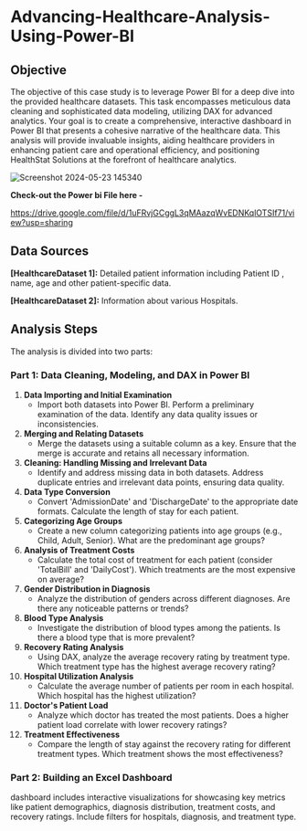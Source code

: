 # Advancing-Healthcare-Analysis-Using-Power-BI

## **Objective**
The objective of this case study is to leverage Power BI for a deep dive into the provided healthcare datasets. This task encompasses meticulous data cleaning and sophisticated data modeling, utilizing DAX for advanced analytics. Your goal is to create a comprehensive, interactive dashboard in Power BI that presents a cohesive narrative of the healthcare data.
This analysis will provide invaluable insights, aiding healthcare providers in enhancing patient care and operational efficiency, and positioning HealthStat Solutions at the forefront of healthcare analytics.

![Screenshot 2024-05-23 145340](https://github.com/kiranahire03/Advancing-Healthcare-Analysis-Using-Power-BI/assets/96494463/c1c88414-36cb-40f7-b2b4-a6027237061f)

**Check-out the Power bi File here -**

https://drive.google.com/file/d/1uFRvjGCggL3qMAazqWvEDNKqlOTSIf71/view?usp=sharing

## **Data Sources**

**[HealthcareDataset 1]:** Detailed patient information including Patient ID , name, age and other patient-specific data.

**[HealthcareDataset 2]:** Information about various Hospitals.

## Analysis Steps

The analysis is divided into two parts:

### **Part 1: Data Cleaning, Modeling, and DAX in Power BI**

1. **Data Importing and Initial Examination**
    - Import both datasets into Power BI. Perform a preliminary examination of the data. Identify any data quality issues or inconsistencies.
2. **Merging and Relating Datasets**
    - Merge the datasets using a suitable column as a key. Ensure that the merge is accurate and retains all necessary information.
3. **Cleaning: Handling Missing and Irrelevant Data**
    - Identify and address missing data in both datasets. Address duplicate entries and irrelevant data points, ensuring data quality.
4. **Data Type Conversion**
    - Convert 'AdmissionDate' and 'DischargeDate' to the appropriate date formats. Calculate the length of stay for each patient.
5. **Categorizing Age Groups**
    - Create a new column categorizing patients into age groups (e.g., Child, Adult, Senior). What are the predominant age groups?
6. **Analysis of Treatment Costs**
    - Calculate the total cost of treatment for each patient (consider 'TotalBill' and 'DailyCost'). Which treatments are the most expensive on average?
7. **Gender Distribution in Diagnosis**
    - Analyze the distribution of genders across different diagnoses. Are there any noticeable patterns or trends?
8. **Blood Type Analysis**
    - Investigate the distribution of blood types among the patients. Is there a blood type that is more prevalent?
9. **Recovery Rating Analysis**
    - Using DAX, analyze the average recovery rating by treatment type. Which treatment type has the highest average recovery rating?
10. **Hospital Utilization Analysis**
    - Calculate the average number of patients per room in each hospital. Which hospital has the highest utilization?
11. **Doctor's Patient Load**
    - Analyze which doctor has treated the most patients. Does a higher patient load correlate with lower recovery ratings?
12. **Treatment Effectiveness**
    - Compare the length of stay against the recovery rating for different treatment types. Which treatment shows the most effectiveness?
   
### Part 2: Building an Excel Dashboard

dashboard includes interactive visualizations for showcasing key metrics like patient demographics, diagnosis distribution, treatment costs, and recovery ratings. Include filters for hospitals, diagnosis, and treatment type.



